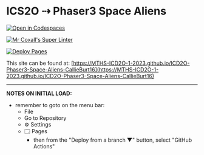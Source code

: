 # ICS2O ⇢ Phaser3 Space Aliens

[![Open in Codespaces](https://classroom.github.com/assets/launch-codespace-7f7980b617ed060a017424585567c406b6ee15c891e84e1186181d67ecf80aa0.svg)](https://classroom.github.com/open-in-codespaces?assignment_repo_id=14716696)

[![Mr Coxall's Super Linter](https://github.com/MTHS-ICD2O-1-2023/ICD2O-Phaser3-Space-Aliens-CallieBurt16/workflows/Mr%20Coxall's%20Super%20Linter/badge.svg)](https://github.com/MTHS-ICD2O-1-2023/ICD2O-Phaser3-Space-Aliens-CallieBurt16/actions)

[![Deploy Pages](https://github.com/MTHS-ICD2O-1-2023/ICD2O-Phaser3-Space-Aliens-CallieBurt16/workflows/Deploy%20Pages/badge.svg)](https://github.com/MTHS-ICD2O-1-2023/ICD2O-Phaser3-Space-Aliens-CallieBurt16/actions)

This site can be found at: [https://MTHS-ICD2O-1-2023.github.io/ICD2O-Phaser3-Space-Aliens-CallieBurt16](https://MTHS-ICD2O-1-2023.github.io/ICD2O-Phaser3-Space-Aliens-CallieBurt16)

---

**NOTES ON INITIAL LOAD:**
- remember to goto on the menu bar:
  - File
  - Go to Repository
  - ⚙ Settings
  - 🗔 Pages
    - then from the "Deploy from a branch ▼" button, select "GitHub Actions"
